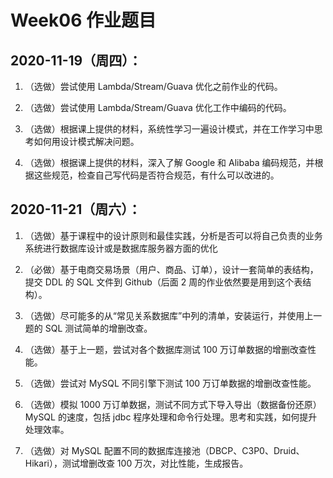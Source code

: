 # Week06 作业题目

## 2020-11-19（周四）：

1. （选做）尝试使用 Lambda/Stream/Guava 优化之前作业的代码。

2. （选做）尝试使用 Lambda/Stream/Guava 优化工作中编码的代码。

3. （选做）根据课上提供的材料，系统性学习一遍设计模式，并在工作学习中思考如何用设计模式解决问题。

4. （选做）根据课上提供的材料，深入了解 Google 和 Alibaba 编码规范，并根据这些规范，检查自己写代码是否符合规范，有什么可以改进的。

## 2020-11-21（周六）：

1. （选做）基于课程中的设计原则和最佳实践，分析是否可以将自己负责的业务系统进行数据库设计或是数据库服务器方面的优化

2. （必做）基于电商交易场景（用户、商品、订单），设计一套简单的表结构，提交 DDL 的 SQL 文件到 Github（后面 2 周的作业依然要是用到这个表结构）。

3. （选做）尽可能多的从“常见关系数据库”中列的清单，安装运行，并使用上一题的 SQL 测试简单的增删改查。

4. （选做）基于上一题，尝试对各个数据库测试 100 万订单数据的增删改查性能。

5. （选做）尝试对 MySQL 不同引擎下测试 100 万订单数据的增删改查性能。

6. （选做）模拟 1000 万订单数据，测试不同方式下导入导出（数据备份还原）MySQL 的速度，包括 jdbc 程序处理和命令行处理。思考和实践，如何提升处理效率。

7. （选做）对 MySQL 配置不同的数据库连接池（DBCP、C3P0、Druid、Hikari），测试增删改查 100 万次，对比性能，生成报告。